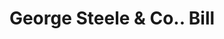 ---
doi: 10.7916/D8CV5VQQ
date_other: '1890'
date_other_textual: 1890-1899
form: printed ephemera
genre:
- Invoices
name:
- George Steele & Co.
object_in_context_url: https://biggert.cul.columbia.edu/items/view/ave_biggert_00483
subject_hierarchical_geographic:
- Gloucester, Massachusetts, United States
subject_name:
- George Steele & Co.
title: George Steele & Co.. Bill
sort_title: George Steele & Co.. Bill
call_number: ave_biggert_00483
coordinates:
- 42.615833333333335,-70.66250000000001
pid: ave_biggert_00483
identifiers: ave_biggert_00483
thumbnail: https://derivativo-3.library.columbia.edu/iiif/2/ldpd:343629/full/!256,256/0/native.jpg
permalink: /biggert/ave_biggert_00483/
layout: iiif-image-page
---